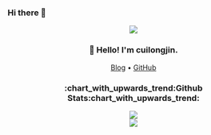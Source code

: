### Hi there 👋

<!--
**cuilongjin/cuilongjin** is a ✨ _special_ ✨ repository because its `README.md` (this file) appears on your GitHub profile.

Here are some ideas to get you started:

- 🔭 I’m currently working on ...
- 🌱 I’m currently learning ...
- 👯 I’m looking to collaborate on ...
- 🤔 I’m looking for help with ...
- 💬 Ask me about ...
- 📫 How to reach me: ...
- 😄 Pronouns: ...
- ⚡ Fun fact: ...
-->

<p align="center">
  <img src="https://komarev.com/ghpvc/?username=cuilongjin&color=brightgreen">
</p>
<h3 align="center">👋 Hello! I'm cuilongjin.</h3>
<p align="center">
  <a href="https://wqdy.top">Blog</a> •
  <a href="https://github.com/cuilongjin">GitHub</a>
</p>

<h3 align="center">:chart_with_upwards_trend:Github Stats:chart_with_upwards_trend:</h3>

<p align="center">
  <a href="https://github.com/cuilongjin" title="cuilongjin's GitHub Stats">
    <img src="https://github-readme-stats.vercel.app/api?username=cuilongjin&show_icons=true&count_private=true&layout=compact&theme=default">
  </a>
  <br/>

  <a href="https://github.com/cuilongjin" title="Most Used Languages">
    <img src="https://github-readme-stats.vercel.app/api/top-langs/?username=cuilongjin&layout=compact&count_private=true&theme=default">
  </a>
</p>
